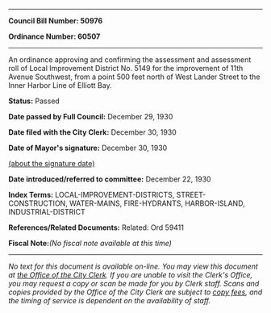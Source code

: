 

********

**Council Bill Number: 50976**
   
**Ordinance Number: 60507**
********

 An ordinance approving and confirming the assessment and assessment roll of Local Improvement District No. 5149 for the improvement of 11th Avenue Southwest, from a point 500 feet north of West Lander Street to the Inner Harbor Line of Elliott Bay.

**Status:** Passed
   
**Date passed by Full Council:** December 29, 1930
   
**Date filed with the City Clerk:** December 30, 1930
   
**Date of Mayor's signature:** December 30, 1930
   
[(about the signature date)](/~public/approvaldate.htm)
   
   
   
**Date introduced/referred to committee:** December 22, 1930
   
   
**Index Terms:** LOCAL-IMPROVEMENT-DISTRICTS, STREET-CONSTRUCTION, WATER-MAINS, FIRE-HYDRANTS, HARBOR-ISLAND, INDUSTRIAL-DISTRICT

**References/Related Documents:** Related: Ord 59411

**Fiscal Note:**_(No fiscal note available at this time)_
********

_No text for this document is available on-line. You may view this document at [the Office of the City Clerk](http://www.seattle.gov/leg/clerk/contactUs.htm). If you are unable to visit the Clerk's Office, you may request a copy or scan be made for you by Clerk staff. Scans and copies provided by the Office of the City Clerk are subject to [copy fees](http://clerk.seattle.gov/~public/clerkfees.htm), and the timing of service is dependent on the availability of staff._


